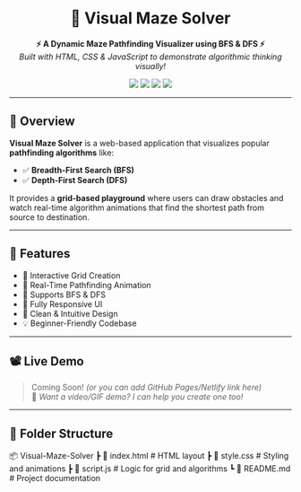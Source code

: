 <h1 align="center">🧩 Visual Maze Solver</h1>

<p align="center">
  <b>⚡ A Dynamic Maze Pathfinding Visualizer using BFS & DFS ⚡</b><br>
  <i>Built with HTML, CSS & JavaScript to demonstrate algorithmic thinking visually!</i>
</p>

<p align="center">
  <img src="https://img.shields.io/badge/Language-JavaScript-yellow?style=for-the-badge&logo=javascript" />
  <img src="https://img.shields.io/badge/Style-CSS-blue?style=for-the-badge&logo=css3" />
  <img src="https://img.shields.io/badge/Frontend-HTML5-orange?style=for-the-badge&logo=html5" />
  <img src="https://img.shields.io/badge/Status-Active-brightgreen?style=for-the-badge" />
</p>

---

## 🎯 Overview

**Visual Maze Solver** is a web-based application that visualizes popular **pathfinding algorithms** like:

- ✅ **Breadth-First Search (BFS)**
- ✅ **Depth-First Search (DFS)**

It provides a **grid-based playground** where users can draw obstacles and watch real-time algorithm animations that find the shortest path from source to destination.

---

## 🌟 Features

- 🧱 Interactive Grid Creation
- 🔄 Real-Time Pathfinding Animation
- 🧭 Supports BFS & DFS
- 📱 Fully Responsive UI
- 🎨 Clean & Intuitive Design
- 💡 Beginner-Friendly Codebase

---

## 📽️ Live Demo

> Coming Soon! *(or you can add GitHub Pages/Netlify link here)*  
> 📍 *Want a video/GIF demo? I can help you create one too!*

---

## 📂 Folder Structure
📦 Visual-Maze-Solver
┣ 📄 index.html # HTML layout
┣ 📄 style.css # Styling and animations
┣ 📄 script.js # Logic for grid and algorithms
┗ 📄 README.md # Project documentation

